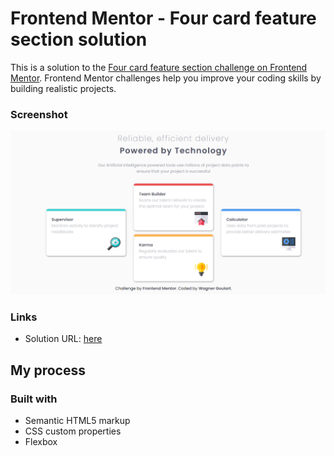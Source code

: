# Frontend Mentor - Four card feature section solution

This is a solution to the [Four card feature section challenge on Frontend Mentor](https://www.frontendmentor.io/challenges/four-card-feature-section-weK1eFYK). Frontend Mentor challenges help you improve your coding skills by building realistic projects. 

### Screenshot

![](./src/images/screenshot.PNG)

### Links

- Solution URL: [here](https://wagner-goulart.github.io/four-card-feature-section-master/)

## My process

### Built with

- Semantic HTML5 markup
- CSS custom properties
- Flexbox

